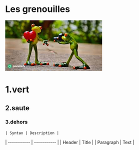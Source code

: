 # Les grenouilles
  ![photo de grenouille](images.jfif)
# 1.vert
## 2.saute
### 3.dehors

	| Syntax | Description |
| ----------- | ----------- |
| Header | Title |
| Paragraph | Text |
